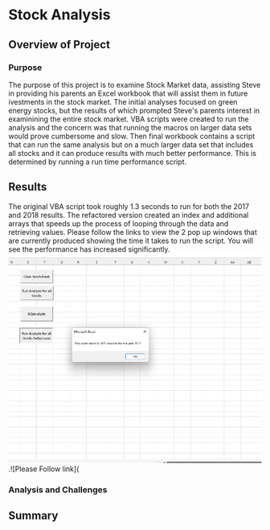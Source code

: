 # Stock Analysis
## Overview of Project
### Purpose
The purpose of this project is to examine Stock Market data, assisting Steve in providing his parents an Excel workbook that will assist them in future ivestments in the stock market. The initial analyses focused on green energy stocks, but the results of which prompted Steve's parents interest in examinining the entire stock market. VBA scripts were created to run the analysis and the concern was that running the macros on larger data sets would prove cumbersome and slow. Then final workbook contains a script that can run the same analysis but on a much larger data set that includes all stocks and it can produce results with much better performance. This is determined by running a run time performance script.
## Results
The original VBA script took roughly 1.3 seconds to run for both the 2017 and 2018 results. The refactored version created an index and additional arrays that speeds up the process of looping through the data and retrieving values. Please follow the links to view the 2 pop up windows that are currently produced showing the time it takes to run the script. You will see the performance has increased significantly. ![Please Follow link](https://github.com/JeremyKRay/stock-analysis/blob/3783d18d1476a9d0018a6f64645fbae7f07d30e8/VBA_Challenge_2017.png).![Please Follow link](

### Analysis and Challenges

## Summary 

